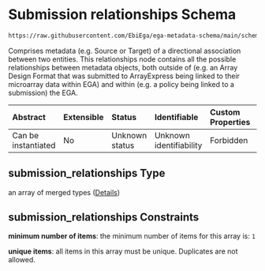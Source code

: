 # Submission relationships Schema

```txt
https://raw.githubusercontent.com/EbiEga/ega-metadata-schema/main/schemas/EGA.submission.json#/properties/submission_relationships
```

Comprises metadata (e.g. Source or Target) of a directional association between two entities. This relationships node contains all the possible relationships between metadata objects, both outside of (e.g. an Array Design Format that was submitted to ArrayExpress being linked to their microarray data within EGA) and within (e.g. a policy being linked to a submission) the EGA.

| Abstract            | Extensible | Status         | Identifiable            | Custom Properties | Additional Properties | Access Restrictions | Defined In                                                                           |
| :------------------ | :--------- | :------------- | :---------------------- | :---------------- | :-------------------- | :------------------ | :----------------------------------------------------------------------------------- |
| Can be instantiated | No         | Unknown status | Unknown identifiability | Forbidden         | Forbidden             | none                | [EGA.submission.json\*](../../../schemas/EGA.submission.json "open original schema") |

## submission\_relationships Type

an array of merged types ([Details](ega-20-properties-submission-relationships-items.md))

## submission\_relationships Constraints

**minimum number of items**: the minimum number of items for this array is: `1`

**unique items**: all items in this array must be unique. Duplicates are not allowed.

